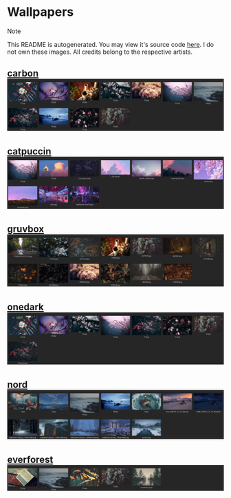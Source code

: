 # Wallpapers

> [!NOTE]
> This README is autogenerated. You may view it's source code [here](https://github.com/andrewzn69/wallpapers/tree/main/.github/workflows). I do not own these images. All credits belong to the respective artists.

[carbon](https://github.com/andrewzn69/wallpapers/tree/main/carbon)
![carbon](previews/carbon.png)
---
[catpuccin](https://github.com/andrewzn69/wallpapers/tree/main/catpuccin)
![catpuccin](previews/catpuccin.png)
---
[gruvbox](https://github.com/andrewzn69/wallpapers/tree/main/gruvbox)
![gruvbox](previews/gruvbox.png)
---
[onedark](https://github.com/andrewzn69/wallpapers/tree/main/onedark)
![onedark](previews/onedark.png)
---
[nord](https://github.com/andrewzn69/wallpapers/tree/main/nord)
![nord](previews/nord.png)
---
[everforest](https://github.com/andrewzn69/wallpapers/tree/main/everforest)
![everforest](previews/everforest.png)
---
